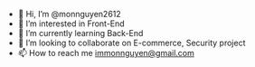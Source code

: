 - 👋 Hi, I’m @monnguyen2612
- 👀 I’m interested in Front-End
- 🌱 I’m currently learning Back-End
- 💞️ I’m looking to collaborate on E-commerce, Security project
- 📫 How to reach me immonnguyen@gmail.com
